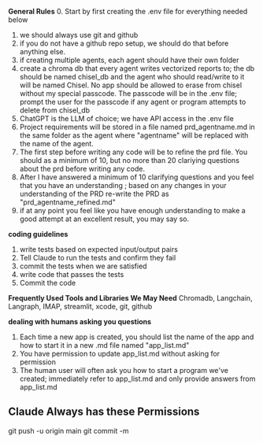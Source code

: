 **General Rules**
0. Start by first creating the .env file for everything needed below
1. we should always use git and github
2. if you do not have a github repo setup, we should do that before anything else.
3. if creating multiple agents, each agent should have their own folder
4. create a chroma db that every agent writes vectorized reports to; the db should be named chisel_db and the agent who should read/write to it will be named Chisel. No app should be allowed to erase from chisel without my special passcode. The passcode will be in the .env file; prompt the user for the passcode if any agent or program attempts to delete from chisel_db
5. ChatGPT is the LLM of choice; we have API access in the .env file
6. Project requirements will be stored in a file named prd_agentname.md in the same folder as the agent where "agentname" will be replaced with the name of the agent.
7. The first step before writing any code will be to refine the prd file. You should as a minimum of 10, but no more than 20 clariying questions about the prd before writing any code.
8. After I have answered a minimum of 10 clarifying questions and you feel that you have an understanding ; based on any changes in your understanding of the PRD re-write the PRD as "prd_agentname_refined.md"
9. if at any point you feel like you have enough understanding to make a good attempt at an excellent result, you may say so.

**coding guidelines**
1. write tests based on expected input/output pairs
2. Tell Claude to run the tests and confirm they fail
3. commit the tests when we are satisfied
4. write code that passes the tests
5. Commit the code

**Frequently Used Tools and Libraries We May Need**
Chromadb, Langchain, Langraph, IMAP, streamlit, xcode, git, github

**dealing with humans asking you questions**
1. Each time a new app is created, you should list the name of the app and how to start it in a new .md file named "app_list.md" 
2. You have permission to update app_list.md without asking for permission
3. The human user will often ask you how to start a program we've created; immediately refer to app_list.md and only provide answers from app_list.md

## Claude Always has these Permissions
git push -u origin main
git commit -m